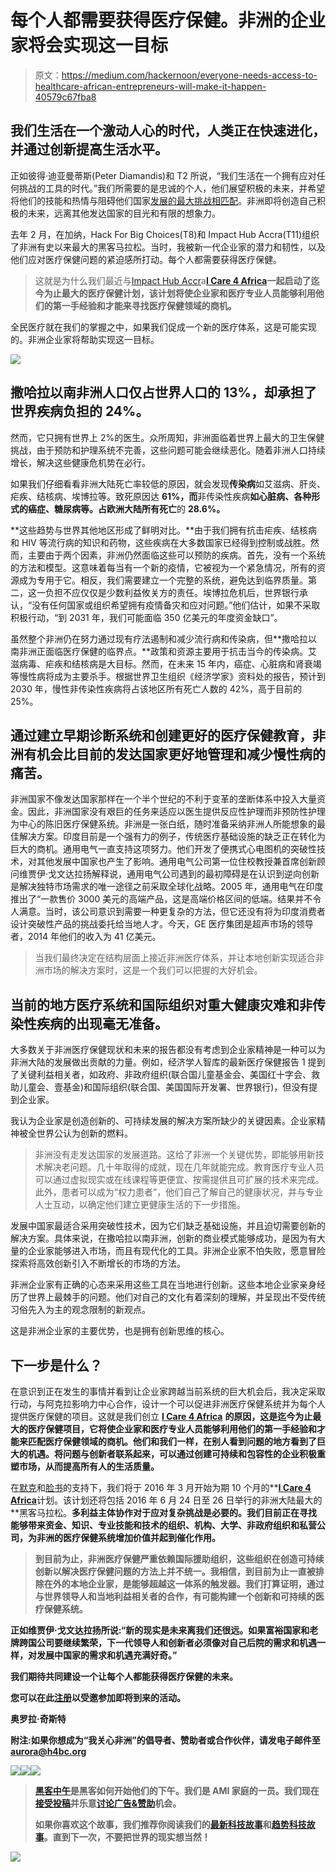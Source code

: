 # 每个人都需要获得医疗保健。非洲的企业家将会实现这一目标

> 原文：<https://medium.com/hackernoon/everyone-needs-access-to-healthcare-african-entrepreneurs-will-make-it-happen-40579c67fba8>

## 我们生活在一个激动人心的时代，人类正在快速进化，并通过创新提高生活水平。

正如彼得·迪亚曼蒂斯(Peter Diamandis)和 T2 所说，“我们生活在一个拥有应对任何挑战的工具的时代。”我们所需要的是忠诚的个人，他们展望积极的未来，并希望将他们的技能和热情与阻碍他们国家[发展的最大挑战相匹配](https://hackernoon.com/tagged/development)。非洲即将创造自己积极的未来，远离其他发达国家的目光和有限的想象力。

去年 2 月，在加纳，Hack For Big Choices(T8)和 Impact Hub Accra(T11)组织了非洲有史以来最大的黑客马拉松。当时，我被新一代企业家的潜力和韧性，以及他们应对医疗保健问题的紧迫感所打动。每个人都需要获得医疗保健。

> 这就是为什么我们最近与[Impact Hub Accr](http://hubaccra.com)a[**I Care 4 Africa**](http://ic4a.org)**一起启动了迄今为止最大的医疗保健计划，该计划将使企业家和医疗专业人员能够利用他们的第一手经验和才能来寻找医疗保健领域的商机。**

全民医疗就在我们的掌握之中，如果我们促成一个新的医疗体系，这是可能实现的。非洲企业家将帮助实现这一目标。

![](img/b2854eac0c950676454d8dfc0ecaa48d.png)

## 撒哈拉以南非洲人口仅占世界人口的 13%，却承担了世界疾病负担的 24%。

然而，它只拥有世界上 2%的医生。众所周知，非洲面临着世界上最大的卫生保健挑战，由于预防和护理系统不完善，这些问题可能会继续恶化。随着非洲人口持续增长，解决这些健康危机势在必行。

如果我们仔细看看非洲大陆死亡率较低的原因，就会发现**传染病**如艾滋病、肝炎、疟疾、结核病、埃博拉等。致死原因达 **61%，而**非传染性疾病**如心脏病、各种形式的癌症、糖尿病等。占欧洲大陆所有死亡**的 **28.6%。**

**这些趋势与世界其他地区形成了鲜明对比。**由于我们拥有抗击疟疾、结核病和 HIV 等流行病的知识和药物，这些疾病在大多数国家已经得到控制或战胜。然而，主要由于两个因素，非洲仍然面临这些可以预防的疾病。首先，没有一个系统的方法和模型。这意味着每当有一个新的疫情，它被视为一个紧急情况，所有的资源成为专用于它。相反，我们需要建立一个完整的系统，避免达到临界质量。第二，这一负担不应仅仅是少数利益攸关方的责任。埃博拉危机后，世界银行承认，“没有任何国家或组织希望拥有疫情备灾和应对问题。”他们估计，如果不采取积极行动，“到 2031 年，我们可能面临 350 亿美元的年度资金缺口”。

虽然整个非洲仍在努力通过现有疗法遏制和减少流行病和传染病，但**撒哈拉以南非洲正面临医疗保健的临界点。**政策和资源主要用于抗击当今的传染病。艾滋病毒、疟疾和结核病是大目标。然而，在未来 15 年内，癌症、心脏病和肾衰竭等慢性病将成为主要杀手。根据世界卫生组织《经济学家》资料处的报告，预计到 2030 年，慢性非传染性疾病将占该地区所有死亡人数的 42%，高于目前的 25%。

## 通过建立早期诊断系统和创建更好的医疗保健教育，非洲有机会比目前的发达国家更好地管理和减少慢性病的痛苦。

非洲国家不像发达国家那样在一个半个世纪的不利于变革的垄断体系中投入大量资金。因此，非洲国家没有艰巨的任务来适应以医生提供反应性护理而非预防性护理为中心的陈旧医疗保健系统。非洲是一张白纸，随时准备采纳非洲人所能想象的最佳解决方案。印度目前是一个强有力的例子，传统医疗基础设施的缺乏正在转化为巨大的商机。通用电气一直支持这项努力。他们开发了便携式心电图机的突破性技术，对其他发展中国家也产生了影响。通用电气公司第一位住校教授兼首席创新顾问维贾伊·戈文达拉扬解释说，通用电气公司遇到的最初障碍是在认识到逆向创新是解决独特市场需求的唯一途径之前采取全球化战略。2005 年，通用电气在印度推出了“一款售价 3000 美元的高端产品，这是高端价格区间的低端。结果并不令人满意。当时，该公司意识到需要一种更复杂的方法，但它还没有将为印度消费者设计突破性产品的挑战委托给当地人才。今天，GE 医疗集团是超声市场的领导者，2014 年他们的收入为 41 亿美元。

> 当我们最终决定在结构层面上接近非洲医疗体系，并让本地创新实现适合非洲市场的解决方案时，这是一个我们可以把握的大好机会。

## 当前的地方医疗系统和国际组织对重大健康灾难和非传染性疾病的出现毫无准备。

大多数关于非洲医疗保健现状和未来的报告都没有考虑到企业家精神是一种可以为非洲大陆的发展做出贡献的力量。例如，经济学人智库的最新医疗保健报告 1 提到了关键利益相关者，如政府、非政府组织(联合国儿童基金会、美国红十字会、救助儿童会、壹基金)和国际组织(联合国、美国国际开发署、世界银行)，但没有提到企业家。

我认为企业家是创造创新的、可持续发展的解决方案所缺少的关键因素。企业家精神被全世界公认为创新的燃料。

> 非洲没有走发达国家的发展道路。这给了非洲一个关键优势，即能够用新技术解决老问题。几十年取得的成就，现在几年就能完成。教育医疗专业人员可以通过虚拟现实或在线课程等更便宜、按需提供且可扩展的技术来完成。此外，患者可以成为“权力患者”，他们自己了解自己的健康状况，并与专业人士互动，以确定他们建立更健康生活的下一步措施。

发展中国家最适合采用突破性技术，因为它们缺乏基础设施，并且迫切需要创新的解决方案。具体来说，在撒哈拉以南非洲，创新的商业模式能够成功，是因为有大量的企业家能够进入市场，而且有现代化的工具。非洲企业家不怕失败，愿意冒险探索将高效创新引入不断增长的市场的方法。

非洲企业家有正确的心态来采用这些工具在当地进行创新。这些本地企业家亲身经历了世界上最棘手的问题。他们对自己的文化有着深刻的理解，并呈现出不受传统习俗先入为主的观念限制的新观点。

这是非洲企业家的主要优势，也是拥有创新思维的核心。

## **下一步是什么？**

在意识到正在发生的事情并看到让企业家跨越当前系统的巨大机会后，我决定采取行动，与阿克拉影响力中心合作，设计一个可以促进非洲医疗保健系统并为每个人提供医疗保健的项目。这就是我们创立 [**I Care 4 Africa**](http://ic4a.org) **的原因，这是迄今为止最大的医疗保健项目，它将使企业家和医疗专业人员能够利用他们的第一手经验和才能来匹配医疗保健领域的商机。他们和我们一样，在别人看到问题的地方看到了巨大的机遇。将问题与创新者联系起来，可以通过创建可持续和包容性的企业积极重塑市场，从而提高所有人的生活质量。**

在[默克](http://www.merckgroup.com)和[脸书](http://www.facebook.com)的支持下，我们将于 2016 年 3 月开始为期 10 个月的**[**I Care 4 Africa**](http://ic4a.org/)计划。该计划还将包括 2016 年 6 月 24 日至 26 日举行的非洲大陆最大的**黑客马拉松。**多利益主体协作对于应对复杂挑战是必要的。我们目前正在寻找能够带来资金、知识、专业技能和技术的组织、机构、大学、非政府组织和私营公司，为非洲的医疗保健系统增加价值并起到催化作用。**

> **到目前为止，非洲医疗保健严重依赖国际援助组织，这些组织在创造可持续创新以解决医疗保健问题的方法上并不统一。我相信，到目前为止一直被排除在外的本地企业家，是能够超越这一体系的触发器。我们打算证明，通过与世界领导人和当地利益相关者的合作，有可能构建一个创新和可持续的医疗保健系统。**

**正如维贾伊·戈文达拉扬所说:“新的现实是未来离我们还很远。如果富裕国家和老牌跨国公司要继续繁荣，下一代领导人和创新者必须像对自己后院的需求和机遇一样，对发展中国家的需求和机遇充满好奇。”**

**我们期待共同建设一个让每个人都能获得医疗保健的未来。**

**您可以在此[注册](http://ic4a.org/)以受邀参加即将到来的活动。**

**奥罗拉·奇斯特**

**附注:如果你想成为“我关心非洲”的倡导者、赞助者或合作伙伴，请发电子邮件至 aurora@h4bc.org**

**[![](img/50ef4044ecd4e250b5d50f368b775d38.png)](http://bit.ly/HackernoonFB)****[![](img/979d9a46439d5aebbdcdca574e21dc81.png)](https://goo.gl/k7XYbx)****[![](img/2930ba6bd2c12218fdbbf7e02c8746ff.png)](https://goo.gl/4ofytp)**

> **[黑客中午](http://bit.ly/Hackernoon)是黑客如何开始他们的下午。我们是 AMI 家庭的一员。我们现在[接受投稿](http://bit.ly/hackernoonsubmission)并乐意[讨论广告&赞助](mailto:partners@amipublications.com)机会。**
> 
> **如果你喜欢这个故事，我们推荐你阅读我们的[最新科技故事](http://bit.ly/hackernoonlatestt)和[趋势科技故事](https://hackernoon.com/trending)。直到下一次，不要把世界的现实想当然！**

**[![](img/be0ca55ba73a573dce11effb2ee80d56.png)](https://goo.gl/Ahtev1)**